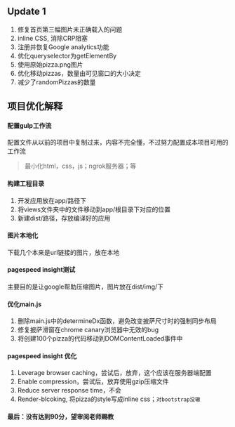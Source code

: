 ## Update 1
1. 修复首页第三幅图片未正确载入的问题
2. inline CSS, 消除CRP阻塞
3. 注册并恢复Google analytics功能
4. 优化queryselector为getElementBy
5. 使用原始pizza.png图片
6. 优化移动pizzas，数量由可见窗口的大小决定
7. 减少了randomPizzas的数量
## 项目优化解释
#### 配置gulp工作流
配置文件从以前的项目中复制过来，内容不完全懂，不过努力配置成本项目可用的工作流
>最小化html，css，js；ngrok服务器；等

#### 构建工程目录
1. 开发应用放在app/路径下
2. 将views文件夹中的文件移动到app/根目录下对应的位置
3. 新建dist/路径，存放编译好的应用
#### 图片本地化
下载几个本来是url链接的图片，放在本地
#### pagespeed insight测试
主要目的是让google帮助压缩图片，图片放在dist/img/下
#### 优化main.js
1. 删除main.js中的determineDx函数，避免改变披萨尺寸时的强制同步布局
2. 修复披萨滑窗在chrome canary浏览器中无效的bug
3. 将创建100个pizza的代码移动到DOMContentLoaded事件中

#### pagespeed insight 优化
1. Leverage browser caching，尝试后，放弃，这个应该在服务器端配置
2. Enable compression，尝试后，放弃使用gzip压缩文件
3. Reduce server response time，不会
4. Render-blcoking, 将pizza的style写成inline css；`对bootstrap没辙`
#### 最后：没有达到90分，望审阅老师赐教
